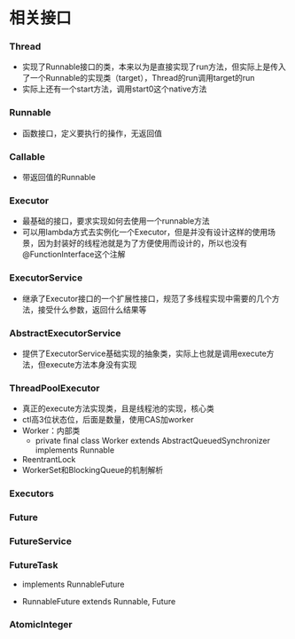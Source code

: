 # 相关接口



### Thread

- 实现了Runnable接口的类，本来以为是直接实现了run方法，但实际上是传入了一个Runnable的实现类（target），Thread的run调用target的run
- 实际上还有一个start方法，调用start0这个native方法

### Runnable

- 函数接口，定义要执行的操作，无返回值

### Callable

- 带返回值的Runnable

### Executor

- 最基础的接口，要求实现如何去使用一个runnable方法
- 可以用lambda方式去实例化一个Executor，但是并没有设计这样的使用场景，因为封装好的线程池就是为了方便使用而设计的，所以也没有@FunctionInterface这个注解

### ExecutorService

- 继承了Executor接口的一个扩展性接口，规范了多线程实现中需要的几个方法，接受什么参数，返回什么结果等

### AbstractExecutorService

- 提供了ExecutorService基础实现的抽象类，实际上也就是调用execute方法，但execute方法本身没有实现

### ThreadPoolExecutor

- 真正的execute方法实现类，且是线程池的实现，核心类
- ctl高3位状态位，后面是数量，使用CAS加worker
- Worker：内部类
  - private final class Worker extends AbstractQueuedSynchronizer implements Runnable
- ReentrantLock
- WorkerSet和BlockingQueue的机制解析

### Executors











### Future



### FutureService



### FutureTask

- implements RunnableFuture<V>

- RunnableFuture<V> extends Runnable, Future<V>

### AtomicInteger